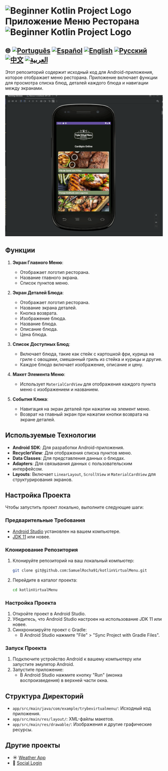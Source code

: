 # <img src="https://italiancoders.it/wp-content/uploads/2018/01/kotlin_250x250.png" alt="Beginner Kotlin Project Logo" width="52" height="30" /> Приложение Меню Ресторана <img src="https://italiancoders.it/wp-content/uploads/2018/01/kotlin_250x250.png" alt="Beginner Kotlin Project Logo" width="52" height="30" />

## 🌐 [![Português](https://img.shields.io/badge/Português-green)](https://github.com/SamuelRocha91/kotlinVirtualMenu/blob/main/README.md) [![Español](https://img.shields.io/badge/Español-yellow)](https://github.com/SamuelRocha91/kotlinVirtualMenu/blob/main/README_es.md) [![English](https://img.shields.io/badge/English-blue)](https://github.com/SamuelRocha91/kotlinVirtualMenu/blob/main/README_en.md) [![Русский](https://img.shields.io/badge/Русский-lightgrey)](https://github.com/SamuelRocha91/kotlinVirtualMenu/blob/main/README_ru.md) [![中文](https://img.shields.io/badge/中文-red)](https://github.com/SamuelRocha91/kotlinVirtualMenu) [![العربية](https://img.shields.io/badge/العربية-orange)](https://github.com/SamuelRocha91/kotlinVirtualMenu/blob/main/README_ar.md)


Этот репозиторий содержит исходный код для Android-приложения, которое отображает меню ресторана. Приложение включает функции для просмотра списка блюд, деталей каждого блюда и навигации между экранами.

![Предпросмотр приложения](./assets/menuVirtual.gif)

## Функции

1. **Экран Главного Меню**:
   - Отображает логотип ресторана.
   - Название главного экрана.
   - Список пунктов меню.

2. **Экран Деталей Блюда**:
   - Отображает логотип ресторана.
   - Название экрана деталей.
   - Кнопка возврата.
   - Изображение блюда.
   - Название блюда.
   - Описание блюда.
   - Цена блюда.

3. **Список Доступных Блюд**:
   - Включает блюда, такие как стейк с картошкой фри, курица на гриле с овощами, смешанный гриль из стейка и курицы и другие.
   - Каждое блюдо включает изображение, описание и цену.

4. **Макет Элемента Меню**:
   - Использует `MaterialCardView` для отображения каждого пункта меню с изображением и названием.

5. **События Клика**:
   - Навигация на экран деталей при нажатии на элемент меню.
   - Возврат на главный экран при нажатии кнопки возврата на экране деталей.

## Используемые Технологии

- **Android SDK**: Для разработки Android-приложения.
- **RecyclerView**: Для отображения списка пунктов меню.
- **Data Classes**: Для представления данных о блюдах.
- **Adapters**: Для связывания данных с пользовательским интерфейсом.
- **Layouts**: Включает `LinearLayout`, `ScrollView` и `MaterialCardView` для структурирования экранов.

## Настройка Проекта

Чтобы запустить проект локально, выполните следующие шаги:

### Предварительные Требования

- [Android Studio](https://developer.android.com/studio) установлен на вашем компьютере.
- [JDK 11](https://www.oracle.com/java/technologies/javase-jdk11-downloads.html) или новее.

### Клонирование Репозитория

1. Клонируйте репозиторий на ваш локальный компьютер:
   ```bash
   git clone git@github.com:SamuelRocha91/kotlinVirtualMenu.git
   ```

2. Перейдите в каталог проекта:
   ```bash
   cd kotlinVirtualMenu
   ```

### Настройка Проекта

1. Откройте проект в Android Studio.
2. Убедитесь, что Android Studio настроен на использование JDK 11 или новее.
3. Синхронизируйте проект с Gradle:
   - В Android Studio нажмите "File" > "Sync Project with Gradle Files".

### Запуск Проекта

1. Подключите устройство Android к вашему компьютеру или запустите эмулятор Android.
2. Запустите приложение:
   - В Android Studio нажмите кнопку "Run" (иконка воспроизведения) в верхней части окна.

## Структура Директорий

- `app/src/main/java/com/example/trybevirtualmenu/`: Исходный код приложения.
- `app/src/main/res/layout/`: XML-файлы макетов.
- `app/src/main/res/drawable/`: Изображения и другие графические ресурсы.

## Другие проекты

-  ☀️ [Weather App](https://github.com/SamuelRocha91/kotlinWeatherApp/blob/main/README_ru.md)
- 👤 [Social Login](https://github.com/SamuelRocha91/kotlinLoginSocial/blob/main/README_ru.md)
